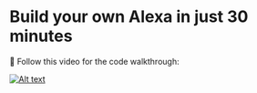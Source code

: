 # Build your own Alexa in just 30 minutes

🔴 Follow this video for the code walkthrough:

[![Alt text](https://raw.githubusercontent.com/pik1989/Alexa/main/Building%20an%20Alexa%20Skill%20in%2030%20minutes%20using%20Python.JPG)](https://www.youtube.com/watch?v=fXRbnSWJVJY)

